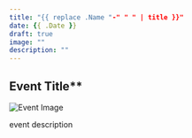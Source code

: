 ```yaml
---
title: "{{ replace .Name "-" " " | title }}"
date: {{ .Date }}
draft: true
image: ""
description: ""
---
```


## **Event Title****

![Event Image]()

event description
